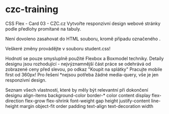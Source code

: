 # czc-training
CSS Flex - Card 03 - CZC.cz
Vytvořte responzivní design webové stránky podle předlohy promítané na tabuly.

Není dovoleno zasahovat do HTML souboru, kromě případu označeného <!-- komentářem -->.

Veškeré změny provádějte v souboru student.css!

Hodnotí se pouze smysluplně použité Flexbox a Boxmodel techniky.
Detaily designu jsou rozhodující - nejvýznamnější část práce se odehrává od zobrazené ceny před slevou, po odkaz "Koupit na splátky"
Pracujte mobile first od 360px! Pro řešení *nejsou potřeba žádné media-query, vše je jen responzivní design.

Seznam všech vlastností, které by měly být relevantní při dokončení designu
align-items
background-color
border-*
color
content
display
flex-direction
flex-grow
flex-shrink
font-weight
gap
height
justify-content
line-height
margin
object-fit
order
padding
text-align
text-decoration
width
